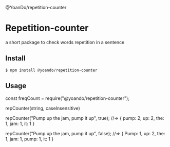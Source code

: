 @YoanDo/repetition-counter

# Repetition-counter
a short package to check words repetition in a sentence

## Install

```
$ npm install @yoando/repetition-counter
```

## Usage
const freqCount = require("@yoando/repetition-counter");

repCounter(string, caseInsensitive)

repCounter("Pump up the jam, pump it up", true);
//=> { pump: 2, up: 2, the: 1, jam: 1, it: 1 }

repCounter("Pump up the jam, pump it up", false);
//=> { Pump: 1, up: 2, the: 1, jam: 1, pump: 1, it: 1 }
